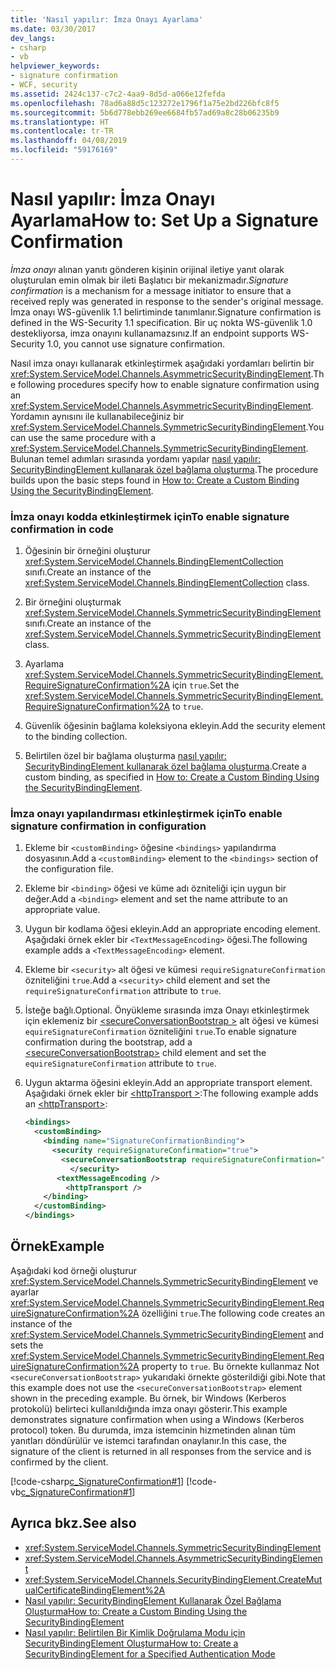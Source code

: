 ```yaml
---
title: 'Nasıl yapılır: İmza Onayı Ayarlama'
ms.date: 03/30/2017
dev_langs:
- csharp
- vb
helpviewer_keywords:
- signature confirmation
- WCF, security
ms.assetid: 2424c137-c7c2-4aa9-8d5d-a066e12fefda
ms.openlocfilehash: 78ad6a88d5c123272e1796f1a75e2bd226bfc8f5
ms.sourcegitcommit: 5b6d778ebb269ee6684fb57ad69a8c28b06235b9
ms.translationtype: HT
ms.contentlocale: tr-TR
ms.lasthandoff: 04/08/2019
ms.locfileid: "59176169"
---
```

# <a name="how-to-set-up-a-signature-confirmation"></a><span data-ttu-id="4d765-102">Nasıl yapılır: İmza Onayı Ayarlama</span><span class="sxs-lookup"><span data-stu-id="4d765-102">How to: Set Up a Signature Confirmation</span></span>
<span data-ttu-id="4d765-103">*İmza onayı* alınan yanıtı gönderen kişinin orijinal iletiye yanıt olarak oluşturulan emin olmak bir ileti Başlatıcı bir mekanizmadır.</span><span class="sxs-lookup"><span data-stu-id="4d765-103">*Signature confirmation* is a mechanism for a message initiator to ensure that a received reply was generated in response to the sender's original message.</span></span> <span data-ttu-id="4d765-104">İmza onayı WS-güvenlik 1.1 belirtiminde tanımlanır.</span><span class="sxs-lookup"><span data-stu-id="4d765-104">Signature confirmation is defined in the WS-Security 1.1 specification.</span></span> <span data-ttu-id="4d765-105">Bir uç nokta WS-güvenlik 1.0 destekliyorsa, imza onayını kullanamazsınız.</span><span class="sxs-lookup"><span data-stu-id="4d765-105">If an endpoint supports WS-Security 1.0, you cannot use signature confirmation.</span></span>  
  
 <span data-ttu-id="4d765-106">Nasıl imza onayı kullanarak etkinleştirmek aşağıdaki yordamları belirtin bir <xref:System.ServiceModel.Channels.AsymmetricSecurityBindingElement>.</span><span class="sxs-lookup"><span data-stu-id="4d765-106">The following procedures specify how to enable signature confirmation using an <xref:System.ServiceModel.Channels.AsymmetricSecurityBindingElement>.</span></span> <span data-ttu-id="4d765-107">Yordamın aynısını ile kullanabileceğiniz bir <xref:System.ServiceModel.Channels.SymmetricSecurityBindingElement>.</span><span class="sxs-lookup"><span data-stu-id="4d765-107">You can use the same procedure with a <xref:System.ServiceModel.Channels.SymmetricSecurityBindingElement>.</span></span> <span data-ttu-id="4d765-108">Bulunan temel adımları sırasında yordamı yapılar [nasıl yapılır: SecurityBindingElement kullanarak özel bağlama oluşturma](../../../../docs/framework/wcf/feature-details/how-to-create-a-custom-binding-using-the-securitybindingelement.md).</span><span class="sxs-lookup"><span data-stu-id="4d765-108">The procedure builds upon the basic steps found in [How to: Create a Custom Binding Using the SecurityBindingElement](../../../../docs/framework/wcf/feature-details/how-to-create-a-custom-binding-using-the-securitybindingelement.md).</span></span>  
  
### <a name="to-enable-signature-confirmation-in-code"></a><span data-ttu-id="4d765-109">İmza onayı kodda etkinleştirmek için</span><span class="sxs-lookup"><span data-stu-id="4d765-109">To enable signature confirmation in code</span></span>  
  
1.  <span data-ttu-id="4d765-110">Öğesinin bir örneğini oluşturur <xref:System.ServiceModel.Channels.BindingElementCollection> sınıfı.</span><span class="sxs-lookup"><span data-stu-id="4d765-110">Create an instance of the <xref:System.ServiceModel.Channels.BindingElementCollection> class.</span></span>  
  
2.  <span data-ttu-id="4d765-111">Bir örneğini oluşturmak <xref:System.ServiceModel.Channels.SymmetricSecurityBindingElement> sınıfı.</span><span class="sxs-lookup"><span data-stu-id="4d765-111">Create an instance of the  <xref:System.ServiceModel.Channels.SymmetricSecurityBindingElement> class.</span></span>  
  
3.  <span data-ttu-id="4d765-112">Ayarlama <xref:System.ServiceModel.Channels.SymmetricSecurityBindingElement.RequireSignatureConfirmation%2A> için `true`.</span><span class="sxs-lookup"><span data-stu-id="4d765-112">Set the <xref:System.ServiceModel.Channels.SymmetricSecurityBindingElement.RequireSignatureConfirmation%2A> to `true`.</span></span>  
  
4.  <span data-ttu-id="4d765-113">Güvenlik öğesinin bağlama koleksiyona ekleyin.</span><span class="sxs-lookup"><span data-stu-id="4d765-113">Add the security element to the binding collection.</span></span>  
  
5.  <span data-ttu-id="4d765-114">Belirtilen özel bir bağlama oluşturma [nasıl yapılır: SecurityBindingElement kullanarak özel bağlama oluşturma](../../../../docs/framework/wcf/feature-details/how-to-create-a-custom-binding-using-the-securitybindingelement.md).</span><span class="sxs-lookup"><span data-stu-id="4d765-114">Create a custom binding, as specified in [How to: Create a Custom Binding Using the SecurityBindingElement](../../../../docs/framework/wcf/feature-details/how-to-create-a-custom-binding-using-the-securitybindingelement.md).</span></span>  
  
### <a name="to-enable-signature-confirmation-in-configuration"></a><span data-ttu-id="4d765-115">İmza onayı yapılandırması etkinleştirmek için</span><span class="sxs-lookup"><span data-stu-id="4d765-115">To enable signature confirmation in configuration</span></span>  
  
1.  <span data-ttu-id="4d765-116">Ekleme bir `<customBinding>` öğesine `<bindings>` yapılandırma dosyasının.</span><span class="sxs-lookup"><span data-stu-id="4d765-116">Add a `<customBinding>` element to the `<bindings>` section of the configuration file.</span></span>  
  
2.  <span data-ttu-id="4d765-117">Ekleme bir `<binding>` öğesi ve küme adı özniteliği için uygun bir değer.</span><span class="sxs-lookup"><span data-stu-id="4d765-117">Add a `<binding>` element and set the name attribute to an appropriate value.</span></span>  
  
3.  <span data-ttu-id="4d765-118">Uygun bir kodlama öğesi ekleyin.</span><span class="sxs-lookup"><span data-stu-id="4d765-118">Add an appropriate encoding element.</span></span> <span data-ttu-id="4d765-119">Aşağıdaki örnek ekler bir `<TextMessageEncoding>` öğesi.</span><span class="sxs-lookup"><span data-stu-id="4d765-119">The following example adds a `<TextMessageEncoding>` element.</span></span>  
  
4.  <span data-ttu-id="4d765-120">Ekleme bir `<security>` alt öğesi ve kümesi `requireSignatureConfirmation` özniteliğini `true`.</span><span class="sxs-lookup"><span data-stu-id="4d765-120">Add a `<security>` child element and set the `requireSignatureConfirmation` attribute to `true`.</span></span>  
  
5.  <span data-ttu-id="4d765-121">İsteğe bağlı.</span><span class="sxs-lookup"><span data-stu-id="4d765-121">Optional.</span></span> <span data-ttu-id="4d765-122">Önyükleme sırasında imza Onayı etkinleştirmek için eklemeniz bir [ \<secureConversationBootstrap >](../../../../docs/framework/configure-apps/file-schema/wcf/secureconversationbootstrap.md) alt öğesi ve kümesi `equireSignatureConfirmation` özniteliğini `true`.</span><span class="sxs-lookup"><span data-stu-id="4d765-122">To enable signature confirmation during the bootstrap, add a [\<secureConversationBootstrap>](../../../../docs/framework/configure-apps/file-schema/wcf/secureconversationbootstrap.md) child element and set the `equireSignatureConfirmation` attribute to `true`.</span></span>  
  
6.  <span data-ttu-id="4d765-123">Uygun aktarma öğesini ekleyin.</span><span class="sxs-lookup"><span data-stu-id="4d765-123">Add an appropriate transport element.</span></span> <span data-ttu-id="4d765-124">Aşağıdaki örnek ekler bir [ \<httpTransport >](../../../../docs/framework/configure-apps/file-schema/wcf/httptransport.md):</span><span class="sxs-lookup"><span data-stu-id="4d765-124">The following example adds an [\<httpTransport>](../../../../docs/framework/configure-apps/file-schema/wcf/httptransport.md):</span></span>  
  
    ```xml  
    <bindings>  
      <customBinding>  
        <binding name="SignatureConfirmationBinding">  
          <security requireSignatureConfirmation="true">  
            <secureConversationBootstrap requireSignatureConfirmation="true" />  
              </security>  
           <textMessageEncoding />  
             <httpTransport />  
        </binding>  
      </customBinding>  
    </bindings>  
    ```  
  
## <a name="example"></a><span data-ttu-id="4d765-125">Örnek</span><span class="sxs-lookup"><span data-stu-id="4d765-125">Example</span></span>  
 <span data-ttu-id="4d765-126">Aşağıdaki kod örneği oluşturur <xref:System.ServiceModel.Channels.SymmetricSecurityBindingElement> ve ayarlar <xref:System.ServiceModel.Channels.SymmetricSecurityBindingElement.RequireSignatureConfirmation%2A> özelliğini `true`.</span><span class="sxs-lookup"><span data-stu-id="4d765-126">The following code creates an instance of the <xref:System.ServiceModel.Channels.SymmetricSecurityBindingElement> and sets the <xref:System.ServiceModel.Channels.SymmetricSecurityBindingElement.RequireSignatureConfirmation%2A> property to `true`.</span></span> <span data-ttu-id="4d765-127">Bu örnekte kullanmaz Not `<secureConversationBootstrap>` yukarıdaki örnekte gösterildiği gibi.</span><span class="sxs-lookup"><span data-stu-id="4d765-127">Note that this example does not use the `<secureConversationBootstrap>` element shown in the preceding example.</span></span> <span data-ttu-id="4d765-128">Bu örnek, bir Windows (Kerberos protokolü) belirteci kullanıldığında imza onayı gösterir.</span><span class="sxs-lookup"><span data-stu-id="4d765-128">This example demonstrates signature confirmation when using a Windows (Kerberos protocol) token.</span></span> <span data-ttu-id="4d765-129">Bu durumda, imza istemcinin hizmetinden alınan tüm yanıtları döndürülür ve istemci tarafından onaylanır.</span><span class="sxs-lookup"><span data-stu-id="4d765-129">In this case, the signature of the client is returned in all responses from the service and is confirmed by the client.</span></span>  
  
 [!code-csharp[c_SignatureConfirmation#1](../../../../samples/snippets/csharp/VS_Snippets_CFX/c_signatureconfirmation/cs/source.cs#1)]
 [!code-vb[c_SignatureConfirmation#1](../../../../samples/snippets/visualbasic/VS_Snippets_CFX/c_signatureconfirmation/vb/source.vb#1)]  
  
## <a name="see-also"></a><span data-ttu-id="4d765-130">Ayrıca bkz.</span><span class="sxs-lookup"><span data-stu-id="4d765-130">See also</span></span>

- <xref:System.ServiceModel.Channels.SymmetricSecurityBindingElement>
- <xref:System.ServiceModel.Channels.AsymmetricSecurityBindingElement>
- <xref:System.ServiceModel.Channels.SecurityBindingElement.CreateMutualCertificateBindingElement%2A>
- [<span data-ttu-id="4d765-131">Nasıl yapılır: SecurityBindingElement Kullanarak Özel Bağlama Oluşturma</span><span class="sxs-lookup"><span data-stu-id="4d765-131">How to: Create a Custom Binding Using the SecurityBindingElement</span></span>](../../../../docs/framework/wcf/feature-details/how-to-create-a-custom-binding-using-the-securitybindingelement.md)
- [<span data-ttu-id="4d765-132">Nasıl yapılır: Belirtilen Bir Kimlik Doğrulama Modu için SecurityBindingElement Oluşturma</span><span class="sxs-lookup"><span data-stu-id="4d765-132">How to: Create a SecurityBindingElement for a Specified Authentication Mode</span></span>](../../../../docs/framework/wcf/feature-details/how-to-create-a-securitybindingelement-for-a-specified-authentication-mode.md)
